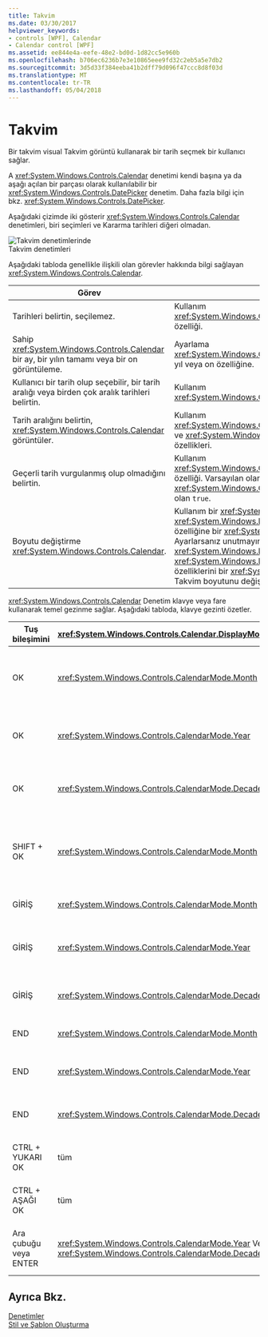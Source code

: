 ```yaml
---
title: Takvim
ms.date: 03/30/2017
helpviewer_keywords:
- controls [WPF], Calendar
- Calendar control [WPF]
ms.assetid: ee844e4a-eefe-48e2-bd0d-1d82cc5e960b
ms.openlocfilehash: b706ec6236b7e3e10865eee9fd32c2eb5a5e7db2
ms.sourcegitcommit: 3d5d33f384eeba41b2dff79d096f47ccc8d8f03d
ms.translationtype: MT
ms.contentlocale: tr-TR
ms.lasthandoff: 05/04/2018
---
```

# <a name="calendar"></a>Takvim
Bir takvim visual Takvim görüntü kullanarak bir tarih seçmek bir kullanıcı sağlar.  
  
 A <xref:System.Windows.Controls.Calendar> denetimi kendi başına ya da aşağı açılan bir parçası olarak kullanılabilir bir <xref:System.Windows.Controls.DatePicker> denetim. Daha fazla bilgi için bkz. <xref:System.Windows.Controls.DatePicker>.  
  
 Aşağıdaki çizimde iki gösterir <xref:System.Windows.Controls.Calendar> denetimleri, biri seçimleri ve Kararma tarihleri diğeri olmadan.  
  
 ![Takvim denetimlerinde](../../../../docs/framework/wpf/controls/media/ndp-calendarcontrols.png "NDP_CalendarControls")  
Takvim denetimleri  
  
 Aşağıdaki tabloda genellikle ilişkili olan görevler hakkında bilgi sağlayan <xref:System.Windows.Controls.Calendar>.  
  
|Görev|Uygulama|  
|----------|--------------------|  
|Tarihleri belirtin, seçilemez.|Kullanım <xref:System.Windows.Controls.Calendar.BlackoutDates%2A> özelliği.|  
|Sahip <xref:System.Windows.Controls.Calendar> bir ay, bir yılın tamamı veya bir on görüntüleme.|Ayarlama <xref:System.Windows.Controls.Calendar.DisplayMode%2A> ay, yıl veya on özelliğine.|  
|Kullanıcı bir tarih olup seçebilir, bir tarih aralığı veya birden çok aralık tarihleri belirtin.|Kullanım <xref:System.Windows.Controls.Calendar.SelectionMode%2A>.|  
|Tarih aralığını belirtin, <xref:System.Windows.Controls.Calendar> görüntüler.|Kullanım <xref:System.Windows.Controls.Calendar.DisplayDateStart%2A> ve <xref:System.Windows.Controls.Calendar.DisplayDateEnd%2A> özellikleri.|  
|Geçerli tarih vurgulanmış olup olmadığını belirtin.|Kullanım <xref:System.Windows.Controls.Calendar.IsTodayHighlighted%2A> özelliği. Varsayılan olarak, <xref:System.Windows.Controls.Calendar.IsTodayHighlighted%2A> olan `true`.|  
|Boyutu değiştirme <xref:System.Windows.Controls.Calendar>.|Kullanım bir <xref:System.Windows.Controls.Viewbox> veya <xref:System.Windows.FrameworkElement.LayoutTransform%2A> özelliğine bir <xref:System.Windows.Media.ScaleTransform>. Ayarlarsanız unutmayın <xref:System.Windows.FrameworkElement.Width%2A> ve <xref:System.Windows.FrameworkElement.Height%2A> özelliklerini bir <xref:System.Windows.Controls.Calendar>, gerçek Takvim boyutunu değiştirmez.|  
  
 <xref:System.Windows.Controls.Calendar> Denetim klavye veya fare kullanarak temel gezinme sağlar. Aşağıdaki tabloda, klavye gezinti özetler.  
  
|Tuş bileşimini|<xref:System.Windows.Controls.Calendar.DisplayMode%2A>|Eylem|  
|---------------------|-----------------------------------------------------------------------------------------------------------------------------------------------------------|------------|  
|OK|<xref:System.Windows.Controls.CalendarMode.Month>|Değişiklikleri <xref:System.Windows.Controls.Calendar.SelectedDate%2A> özelliği, <xref:System.Windows.Controls.Calendar.SelectionMode%2A> özelliği ayarlı değil <xref:System.Windows.Controls.CalendarSelectionMode.None>.|  
|OK|<xref:System.Windows.Controls.CalendarMode.Year>|Ayın değiştirir <xref:System.Windows.Controls.Calendar.DisplayDate%2A> özelliği. Unutmayın <xref:System.Windows.Controls.Calendar.SelectedDate%2A> değişmez.|  
|OK|<xref:System.Windows.Controls.CalendarMode.Decade>|Yıl değerini değiştirir <xref:System.Windows.Controls.Calendar.DisplayDate%2A>. Unutmayın <xref:System.Windows.Controls.Calendar.SelectedDate%2A> değişmez.|  
|SHIFT + OK|<xref:System.Windows.Controls.CalendarMode.Month>|Varsa <xref:System.Windows.Controls.Calendar.SelectionMode%2A> ayarlanmazsa <xref:System.Windows.Controls.CalendarSelectionMode.SingleDate> veya <xref:System.Windows.Controls.CalendarSelectionMode.None>, seçili tarih aralığını genişletir.|  
|GİRİŞ|<xref:System.Windows.Controls.CalendarMode.Month>|Değişiklikleri <xref:System.Windows.Controls.Calendar.SelectedDate%2A> geçerli ayın ilk günü için.|  
|GİRİŞ|<xref:System.Windows.Controls.CalendarMode.Year>|Ayın değiştirir <xref:System.Windows.Controls.Calendar.DisplayDate%2A> yılın ilk ayı için. <xref:System.Windows.Controls.Calendar.SelectedDate%2A> Değişmez.|  
|GİRİŞ|<xref:System.Windows.Controls.CalendarMode.Decade>|Yıl değerini değiştirir <xref:System.Windows.Controls.Calendar.DisplayDate%2A> on ilk yılda. <xref:System.Windows.Controls.Calendar.SelectedDate%2A> Değişmez.|  
|END|<xref:System.Windows.Controls.CalendarMode.Month>|Değişiklikleri <xref:System.Windows.Controls.Calendar.SelectedDate%2A> geçerli ayın son günü.|  
|END|<xref:System.Windows.Controls.CalendarMode.Year>|Ayın değiştirir <xref:System.Windows.Controls.Calendar.DisplayDate%2A> yılın son ayı. <xref:System.Windows.Controls.Calendar.SelectedDate%2A> Değişmez.|  
|END|<xref:System.Windows.Controls.CalendarMode.Decade>|Yıl değerini değiştirir <xref:System.Windows.Controls.Calendar.DisplayDate%2A> on son yılda. <xref:System.Windows.Controls.Calendar.SelectedDate%2A> Değişmez.|  
|CTRL + YUKARI OK|tüm|Geçiş için sonraki büyük <xref:System.Windows.Controls.Calendar.DisplayMode%2A>. Varsa <xref:System.Windows.Controls.Calendar.DisplayMode%2A> zaten <xref:System.Windows.Controls.CalendarMode.Decade>, eylem yok.|  
|CTRL + AŞAĞI OK|tüm|Anahtarları sonraki küçük <xref:System.Windows.Controls.Calendar.DisplayMode%2A>. Varsa <xref:System.Windows.Controls.Calendar.DisplayMode%2A> zaten <xref:System.Windows.Controls.CalendarMode.Month>, eylem yok.|  
|Ara çubuğu veya ENTER|<xref:System.Windows.Controls.CalendarMode.Year> Veya <xref:System.Windows.Controls.CalendarMode.Decade>|Anahtarlar <xref:System.Windows.Controls.Calendar.DisplayMode%2A> için <xref:System.Windows.Controls.CalendarMode.Month> veya <xref:System.Windows.Controls.CalendarMode.Year> odaklanmış öğesi tarafından temsil edilen.|  
  
## <a name="see-also"></a>Ayrıca Bkz.  
 [Denetimler](../../../../docs/framework/wpf/controls/index.md)  
 [Stil ve Şablon Oluşturma](../../../../docs/framework/wpf/controls/styling-and-templating.md)

